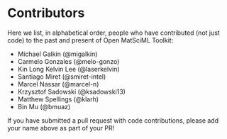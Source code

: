 # Contributors

Here we list, in alphabetical order, people who have contributed (not just code) to the past and present of Open MatSciML Toolkit:

- Michael Galkin (@migalkin)
- Carmelo Gonzales (@melo-gonzo)
- Kin Long Kelvin Lee (@laserkelvin)
- Santiago Miret (@smiret-intel)
- Marcel Nassar (@marcel-n)
- Krzysztof Sadowski (@ksadowski13)
- Matthew Spellings (@klarh)
- Bin Mu (@bmuaz)

If you have submitted a pull request with code contributions, please add your name above as part of your PR!
